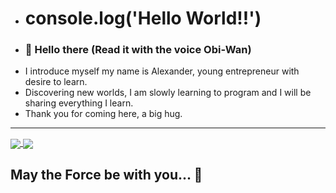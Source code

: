 - # console.log('Hello World!!')
- ### 👋 Hello there (Read it with the voice Obi-Wan)
- I introduce myself my name is Alexander, young entrepreneur with desire to learn.
- Discovering new worlds, I am slowly learning to program and I will be sharing everything I learn.
- Thank you for coming here, a big hug.
- ------------------------------------------------------

<a href="https://github.com/anuraghazra/github-readme-stats">
  <img align="center" src="https://github-readme-stats.vercel.app/api?username=AlexanderSDF&show_icons=true&theme=dracula" />
</a>
<a href="https://github.com/anuraghazra/convoychat">
  <img align="center" src="https://github-readme-stats.vercel.app/api/top-langs/?username=AlexanderSDF&theme=dracula&layout=compact" />
</a>

## May the Force be with you... 👋 
